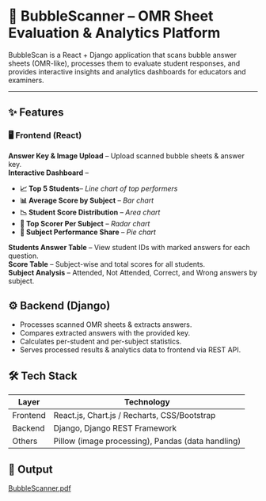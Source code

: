 # 📄 BubbleScanner – OMR Sheet Evaluation & Analytics Platform

BubbleScan is a React + Django application that scans bubble answer sheets (OMR-like), processes them to evaluate student responses, and provides interactive insights and analytics dashboards for educators and examiners.

--- 

## ✨ Features
### 🖥 Frontend (React)
**Answer Key & Image Upload** – Upload scanned bubble sheets & answer key.<br>
**Interactive Dashboard** –<br>
  - **📈 Top 5 Students**– *Line chart of top performers*<br>
  - **📊 Average Score by Subject** – *Bar chart*<br>
  - **📉 Student Score Distribution** – *Area chart*<br>
  - **🎯 Top Scorer Per Subject** – *Radar chart*<br>
  - **🥧 Subject Performance Share** – *Pie chart*<br>
  
**Students Answer Table** – View student IDs with marked answers for each question.<br>
**Score Table** – Subject-wise and total scores for all students.<br>
**Subject Analysis** – Attended, Not Attended, Correct, and Wrong answers by subject.<br>

## ⚙ Backend (Django)
- Processes scanned OMR sheets & extracts answers.<br>
- Compares extracted answers with the provided key.<br>
- Calculates per-student and per-subject statistics.<br>
- Serves processed results & analytics data to frontend via REST API.<br>

## 🛠️ Tech Stack
| Layer    | Technology                                        |
| -------- | ------------------------------------------------- |
| Frontend | React.js, Chart.js / Recharts, CSS/Bootstrap      |
| Backend  | Django, Django REST Framework                     |
| Others   | Pillow (image processing), Pandas (data handling) |

## 📸 Output
[BubbleScanner.pdf](https://github.com/user-attachments/files/21704612/BubbleScanner.pdf)


